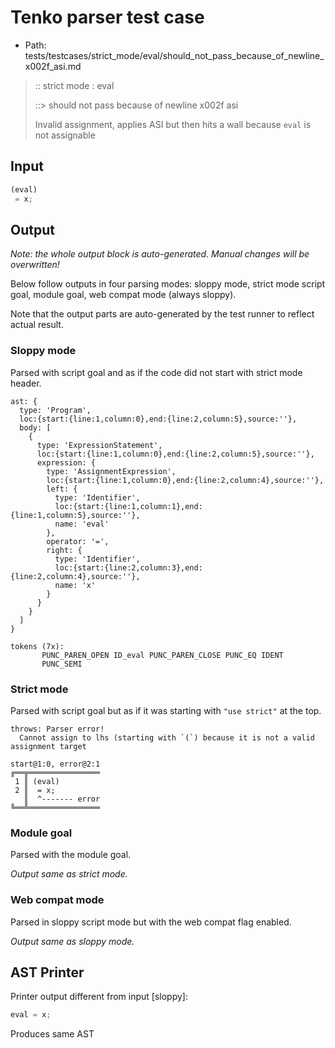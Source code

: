 # Tenko parser test case

- Path: tests/testcases/strict_mode/eval/should_not_pass_because_of_newline_x002f_asi.md

> :: strict mode : eval
>
> ::> should not pass because of newline x002f asi
>
> Invalid assignment, applies ASI but then hits a wall because `eval` is not assignable

## Input

`````js
(eval)
 = x;
`````

## Output

_Note: the whole output block is auto-generated. Manual changes will be overwritten!_

Below follow outputs in four parsing modes: sloppy mode, strict mode script goal, module goal, web compat mode (always sloppy).

Note that the output parts are auto-generated by the test runner to reflect actual result.

### Sloppy mode

Parsed with script goal and as if the code did not start with strict mode header.

`````
ast: {
  type: 'Program',
  loc:{start:{line:1,column:0},end:{line:2,column:5},source:''},
  body: [
    {
      type: 'ExpressionStatement',
      loc:{start:{line:1,column:0},end:{line:2,column:5},source:''},
      expression: {
        type: 'AssignmentExpression',
        loc:{start:{line:1,column:0},end:{line:2,column:4},source:''},
        left: {
          type: 'Identifier',
          loc:{start:{line:1,column:1},end:{line:1,column:5},source:''},
          name: 'eval'
        },
        operator: '=',
        right: {
          type: 'Identifier',
          loc:{start:{line:2,column:3},end:{line:2,column:4},source:''},
          name: 'x'
        }
      }
    }
  ]
}

tokens (7x):
       PUNC_PAREN_OPEN ID_eval PUNC_PAREN_CLOSE PUNC_EQ IDENT
       PUNC_SEMI
`````

### Strict mode

Parsed with script goal but as if it was starting with `"use strict"` at the top.

`````
throws: Parser error!
  Cannot assign to lhs (starting with `(`) because it is not a valid assignment target

start@1:0, error@2:1
╔══╦════════════════
 1 ║ (eval)
 2 ║  = x;
   ║  ^------- error
╚══╩════════════════

`````


### Module goal

Parsed with the module goal.

_Output same as strict mode._

### Web compat mode

Parsed in sloppy script mode but with the web compat flag enabled.

_Output same as sloppy mode._

## AST Printer

Printer output different from input [sloppy]:

````js
eval = x;
````

Produces same AST
